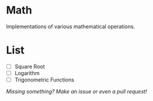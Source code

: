 # Math

Implementations of various mathematical operations.

# List

- [ ] Square Root
- [ ] Logarithm
- [ ] Trigonometric Functions

*Missing something?  Make an issue or even a pull request!*